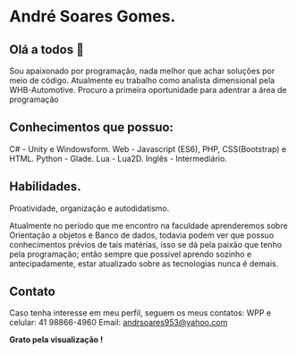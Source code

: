 # André Soares Gomes.

## Olá a todos 👋
Sou apaixonado por programação, nada melhor que achar soluções por meio de código.
Atualmente eu trabalho como analista dimensional pela WHB-Automotive.
Procuro a primeira oportunidade para adentrar a área de programação

## Conhecimentos que possuo:
C# - Unity e Windowsform.
Web - Javascript (ES6), PHP, CSS(Bootstrap) e HTML.
Python - Glade.
Lua - Lua2D.
Inglês - Intermediário.

## Habilidades.
Proatividade, organização e autodidatismo.

Atualmente no período que me encontro na faculdade aprenderemos sobre Orientação a objetos e Banco de dados,
todavia podem ver que possuo conhecimentos prévios de tais matérias, isso se dá pela paixão que tenho pela
programação; então sempre que possível aprendo sozinho e antecipadamente, estar atualizado sobre as tecnologias
nunca é demais.

## Contato
Caso tenha interesse em meu perfil, seguem os meus contatos:
WPP e celular: 41 98866-4960
Email: andrsoares953@yahoo.com

<strong>Grato pela visualização !</strong>
